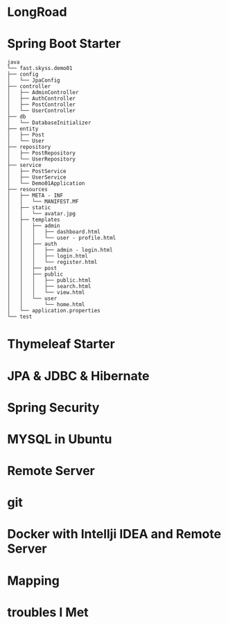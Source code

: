 # LongRoad

# Spring Boot Starter


```text
java
└── fast.skyss.demo01
├── config
│   └── JpaConfig
├── controller
│   ├── AdminController
│   ├── AuthController
│   ├── PostController
│   └── UserController
├── db
│   └── DatabaseInitializer
├── entity
│   ├── Post
│   └── User
├── repository
│   ├── PostRepository
│   └── UserRepository
├── service
│   ├── PostService
│   ├── UserService
│   └── Demo01Application
├── resources
│   ├── META - INF
│   │   └── MANIFEST.MF
│   ├── static
│   │   └── avatar.jpg
│   ├── templates
│   │   ├── admin
│   │   │   ├── dashboard.html
│   │   │   └── user - profile.html
│   │   ├── auth
│   │   │   ├── admin - login.html
│   │   │   ├── login.html
│   │   │   └── register.html
│   │   ├── post
│   │   ├── public
│   │   │   ├── public.html
│   │   │   ├── search.html
│   │   │   └── view.html
│   │   └── user
│   │       └── home.html
│   └── application.properties
└── test

```


# Thymeleaf Starter

# JPA & JDBC & Hibernate

# Spring Security

# MYSQL in Ubuntu

# Remote Server

# git

# Docker with Intellji IDEA and Remote Server

# Mapping

# troubles I Met

